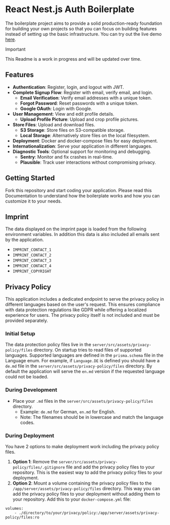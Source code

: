 # React Nest.js Auth Boilerplate

The boilerplate project aims to provide a solid production-ready foundation for building your own projects so that you can focus on building features instead of setting up the basic infrastructure. You can try out the live demo [here](https://boilerplate.jschad.de/).

> [!IMPORTANT]
> This Readme is a work in progress and will be updated over time.

## Features

-   **Authentication**: Register, login, and logout with JWT.
-   **Complete Signup Flow**: Register with email, verify email, and login.
    -   **Email Verification**: Verify email addresses with a unique token.
    -   **Forgot Password**: Reset passwords with a unique token.
    -   **Google OAuth**: Login with Google.
-   **User Management**: View and edit profile details.
    -   **Upload Profile Picture**: Upload and crop profile pictures.
-   **Store Files**: Upload and download files.
    -   **S3 Storage**: Store files on S3-compatible storage.
    -   **Local Storage**: Alternatively store files on the local filesystem.
-   **Deployment**: Docker and docker-compose files for easy deployment.
-   **Internationalization**: Serve your application in different languages.
-   **Diagnostic Tools**: Optional support for monitoring and debugging.
    -   **Sentry**: Monitor and fix crashes in real-time.
    -   **Plausible**: Track user interactions without compromising privacy.

## Getting Started

Fork this repository and start coding your application. Please read this Documentation to understand how the boilerplate works and how you can customize it to your needs.

## Imprint

The data displayed on the imprint page is loaded from the following environment variables. In addition this data is also included all emails sent by the application.

-   `IMPRINT_CONTACT_1`
-   `IMPRINT_CONTACT_2`
-   `IMPRINT_CONTACT_3`
-   `IMPRINT_CONTACT_4`
-   `IMPRINT_COPYRIGHT`

## Privacy Policy

This application includes a dedicated endpoint to serve the privacy policy in different languages based on the user's request. This ensures compliance with data protection regulations like GDPR while offering a localized experience for users. The privacy policy itself is not included and must be provided separately.

### Initial Setup

The data protection policy files live in the `server/src/assets/privacy-policy/files` directory. On startup tries to read files of supported languages. Supported languages are defined in the `prisma.schema` file in the Language enum. For example, if `Language.DE` is defined you should have a `de.md` file in the `server/src/assets/privacy-policy/files` directory. By default the application will serve the `en.md` version if the requested language could not be loaded.

### During Development

-   Place your `.md` files in the `server/src/assets/privacy-policy/files` directory.
    -   Example: `de.md` for German, `en.md` for English.
    -   Note: The filenames should be in lowercase and match the language codes.

### During Deployment

You have 2 options to make deployment work including the privacy policy files.

1. **Option 1**: Remove the `server/src/assets/privacy-policy/files/.gitignore` file and add the privacy policy files to your repository. This is the easiest way to add the privacy policy files to your deployment.
2. **Option 2**: Mount a volume containing the privacy policy files to the `/app/server/assets/privacy-policy/files` directory. This way you can add the privacy policy files to your deployment without adding them to your repository. Add this to your `docker-compose.yml` file:

```
volumes:
    - ./directory/to/your/privacy/policy:/app/server/assets/privacy-policy/files:ro
```
